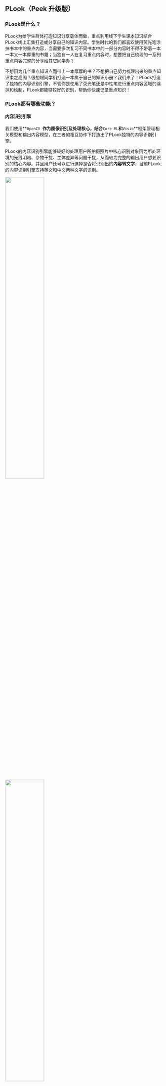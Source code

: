 ## PLook（Peek 升级版）

### PLook是什么？

PLook为给学生群体打造知识分享载体而做，重点利用线下学生课本知识结合PLook线上汇集打造或分享自己的知识内容。学生时代的我们都喜欢使用荧光笔涂抹书本中的重点内容，当需要多次复习不同书本中的一部分内容时不得不带着一本一本又一本厚重的书籍；当独自一人在复习重点内容时，想要把自己梳理的一系列重点内容完整的分享给其它同学办？

不想因为几个重点知识点而带上一本厚厚的书？不想把自己努力梳理出来的重点知识束之高阁？很想跟同学们打造一本属于自己的知识小册？我们来了！PLook打造了独特的内容识别引擎，不管你是使用了荧光笔还是中性笔进行重点内容区域的涂抹和绘制，PLook都能够较好的识别，帮助你快速记录重点知识！

### PLook都有哪些功能？

#### 内容识别引擎

我们使用**`OpenCV `**作为图像识别及处理核心，结合**`Core ML`**和**`Visio`**框架管理相关模型和输出内容模型，在三者的相互协作下打造出了PLook独特的内容识别引擎。

PLook的内容识别引擎能够较好的处理用户所拍摄照片中核心识别对象因为所处环境的光线明暗、杂物干扰、主体差异等问题干扰，从而较为完整的输出用户想要识别的核心内容。并且用户还可以进行选择是否将识别出的**内容转文字**，目前PLook的内容识别引擎支持英文和中文两种文字的识别。

<img src="https://i.loli.net/2018/05/31/5b0feeb13df00.jpeg" width = "50%" height = "50%" align=center />
<img src="https://i.loli.net/2018/05/31/5b0feeb137876.jpeg" width = "50%" height = "50%" align=center />

#### 社交属性

PLook不单只是帮助用户记录重点知识内容的工具，我们还给PLook添加了社交属性，为了打造稳定的知识分享圈子，我们对每个用户的默认好友设置了上限为五个，后期可根据用户自己意愿进行拓展。当我们使用PLook识别制作出了一个知识内容后，可直接把该内容分享给自己的好友。

<img src="https://i.loli.net/2018/05/31/5b0feeb047a54.jpeg" width = "50%" height = "50%" align=center />

#### 知识小册

PLook给用户提供了自建知识小册模块，可以在知识小册中归纳与该知识小册主题相关的知识内容，并且PLook给知识小册提供了大量的自定义属性，用户除了可以自定义小册名字、标签、封面，还可以把该知识小册发布到**藏书阁**与大家共同学习。用户还可以自行邀请其它用户参与到自己的知识小册的制作中来，使大家在线上共同打造一个属于自己的知识体系。

<img src="https://i.loli.net/2018/05/31/5b0fe2f6c3a65.jpeg" width = "50%" height = "50%" align=center />

#### 用户成长体系

PLook在发展的前期主要想作为学生群体用户手中的一个学习助手，为了激励用户持续在PLook上进行输入，我们还精心打造一个用户成长体系，在该体系中，我们将记录下用户在使用PLook期间的行为，结合这些行为对用户进行反馈，激励用户能够更加持续的使用PLook帮助他们的日常学习生活。

<img src="https://i.loli.net/2018/05/31/5b0feeb06735b.jpeg" width = "50%" height = "50%" align=center />

<img src="https://i.loli.net/2018/05/31/5b0feeb0dceaa.jpeg" width = "50%" height = "50%" align=center />


### PLook后续的发展

在以上对PLook的简介中，我们主要是对PLook之前的工作做了一个小的汇总，最初的想法就是为了给学生群体打造一个学习小助手，但是在我们后续的开发工作中，慢慢的发现其实白领、教师等其它职业群体对重点知识记录的需求同样很旺盛。

所以我们将对PLook从UI层面和业务模型上做出改变，打磨出一个适用于各大职业人群的知识体系助手，并且也将持续结合iOS软硬件特性更新PLook的主体功能。